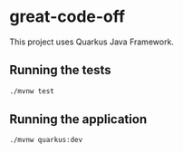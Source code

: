 # great-code-off

This project uses Quarkus Java Framework.

## Running the tests
```bash
./mvnw test
```

## Running the application
```bash
./mvnw quarkus:dev
```